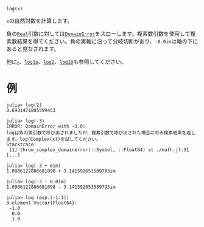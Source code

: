 ```
log(x)
```

`x`の自然対数を計算します。

負の[`Real`](@ref)引数に対しては[`DomainError`](@ref)をスローします。複素数引数を使用して複素数結果を得てください。負の実軸に沿って分岐切断があり、`-0.0im`は軸の下にあると見なされます。

他に[`ℯ`](@ref)、[`log1p`](@ref)、[`log2`](@ref)、[`log10`](@ref)も参照してください。

# 例

```jldoctest; filter = r"Stacktrace:(\n \[[0-9]+\].*)*"
julia> log(2)
0.6931471805599453

julia> log(-3)
ERROR: DomainError with -3.0:
logは負の実引数で呼び出されましたが、複素引数で呼び出された場合にのみ複素結果を返します。log(Complex(x))を試してください。
Stacktrace:
 [1] throw_complex_domainerror(::Symbol, ::Float64) at ./math.jl:31
[...]

julia> log(-3 + 0im)
1.0986122886681098 + 3.141592653589793im

julia> log(-3 - 0.0im)
1.0986122886681098 - 3.141592653589793im

julia> log.(exp.(-1:1))
3-element Vector{Float64}:
 -1.0
  0.0
  1.0
```
